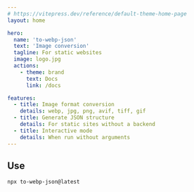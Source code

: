 ```yaml
---
# https://vitepress.dev/reference/default-theme-home-page
layout: home

hero:
  name: 'to-webp-json'
  text: 'Image conversion'
  tagline: For static websites
  image: logo.jpg
  actions:
    - theme: brand
      text: Docs
      link: /docs

features:
  - title: Image format conversion
    details: webp, jpg, png, avif, tiff, gif
  - title: Generate JSON structure
    details: For static sites without a backend
  - title: Interactive mode
    details: When run without arguments
---
```


## Use

```sh
npx to-webp-json@latest
```
